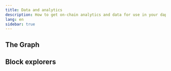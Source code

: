 ```yaml
---
title: Data and analytics
description: How to get on-chain analytics and data for use in your dapps
lang: en
sidebar: true
---
```


## The Graph

## Block explorers
